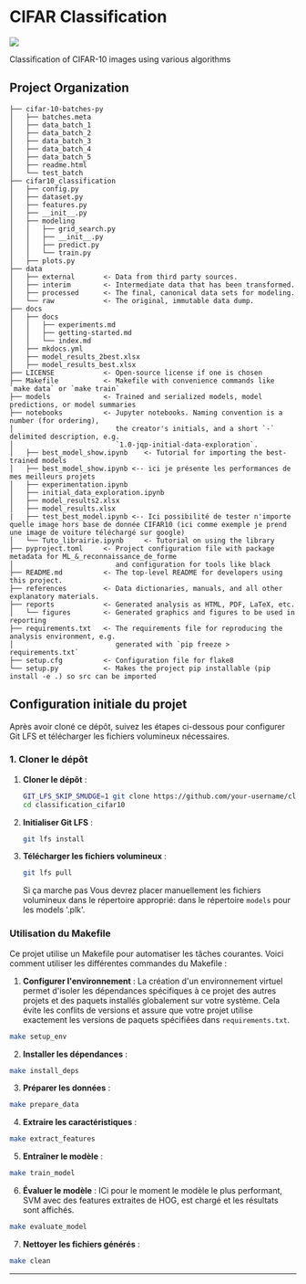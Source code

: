 # CIFAR Classification

<a target="_blank" href="https://cookiecutter-data-science.drivendata.org/">
    <img src="https://img.shields.io/badge/CCDS-Project%20template-328F97?logo=cookiecutter" />
</a>

Classification of CIFAR-10 images using various algorithms

## Project Organization

```
├── cifar-10-batches-py
│   ├── batches.meta
│   ├── data_batch_1
│   ├── data_batch_2
│   ├── data_batch_3
│   ├── data_batch_4
│   ├── data_batch_5
│   ├── readme.html
│   └── test_batch
├── cifar10_classification
│   ├── config.py
│   ├── dataset.py
│   ├── features.py
│   ├── __init__.py
│   ├── modeling
│   │   ├── grid_search.py
│   │   ├── __init__.py
│   │   ├── predict.py
│   │   └── train.py
│   ├── plots.py
├── data
│   ├── external       <- Data from third party sources.
│   ├── interim        <- Intermediate data that has been transformed.
│   ├── processed      <- The final, canonical data sets for modeling.
│   └── raw            <- The original, immutable data dump.
├── docs
│   ├── docs
│   │   ├── experiments.md
│   │   ├── getting-started.md
│   │   └── index.md
│   ├── mkdocs.yml
│   ├── model_results_2best.xlsx
│   ├── model_results_best.xlsx
├── LICENSE            <- Open-source license if one is chosen
├── Makefile           <- Makefile with convenience commands like `make data` or `make train`
├── models             <- Trained and serialized models, model predictions, or model summaries
├── notebooks          <- Jupyter notebooks. Naming convention is a number (for ordering),
│                         the creator's initials, and a short `-` delimited description, e.g.
│                         `1.0-jqp-initial-data-exploration`.
│   ├── best_model_show.ipynb    <- Tutorial for importing the best-trained models
│   ├── best_model_show.ipynb <-- ici je présente les performances de mes meilleurs projets
│   ├── experimentation.ipynb
│   ├── initial_data_exploration.ipynb
│   ├── model_results2.xlsx
│   ├── model_results.xlsx
|   ├── test_best_model.ipynb <-- Ici possibilité de tester n'importe quelle image hors base de donnée CIFAR10 (ici comme exemple je prend une image de voiture téléchargé sur google)
│   └── Tuto_librairie.ipynb     <- Tutorial on using the library
├── pyproject.toml     <- Project configuration file with package metadata for ML_&_reconnaissance_de_forme
│                         and configuration for tools like black
├── README.md          <- The top-level README for developers using this project.
├── references         <- Data dictionaries, manuals, and all other explanatory materials.
├── reports            <- Generated analysis as HTML, PDF, LaTeX, etc.
│   └── figures        <- Generated graphics and figures to be used in reporting
├── requirements.txt   <- The requirements file for reproducing the analysis environment, e.g.
│                         generated with `pip freeze > requirements.txt`
├── setup.cfg          <- Configuration file for flake8
└── setup.py           <- Makes the project pip installable (pip install -e .) so src can be imported

```
## Configuration initiale du projet

Après avoir cloné ce dépôt, suivez les étapes ci-dessous pour configurer Git LFS et télécharger les fichiers volumineux nécessaires.

### 1. Cloner le dépôt

1. **Cloner le dépôt** :
    ```bash
    GIT_LFS_SKIP_SMUDGE=1 git clone https://github.com/your-username/classification_cifar10.git
    cd classification_cifar10
    ```

2. **Initialiser Git LFS** :
    ```bash
    git lfs install
    ```

3. **Télécharger les fichiers volumineux** :
    ```bash
    git lfs pull
    ```
    Si ça marche pas Vous devrez placer manuellement les fichiers volumineux dans le répertoire approprié: dans le répertoire `models` pour les models '.plk'. 


### Utilisation du Makefile
Ce projet utilise un Makefile pour automatiser les tâches courantes. Voici comment utiliser les différentes commandes du Makefile :

1. **Configurer l'environnement** :
La création d'un environnement virtuel permet d'isoler les dépendances spécifiques à ce projet des autres projets et des paquets installés globalement sur votre système. Cela évite les conflits de versions et assure que votre projet utilise exactement les versions de paquets spécifiées dans `requirements.txt`.

```bash
make setup_env
```

2. **Installer les dépendances** :

```bash
make install_deps
```

3. **Préparer les données** :

```bash
make prepare_data
```

4. **Extraire les caractéristiques** :

```bash
make extract_features
```

5. **Entraîner le modèle** :

```bash
make train_model
```

6. **Évaluer le modèle** :
ICi pour le moment le modèle le plus performant, SVM avec des features extraites de HOG, est chargé et les résultats sont affichés.

```bash
make evaluate_model
```

7. **Nettoyer les fichiers générés** :

```bash
make clean
```


--------

